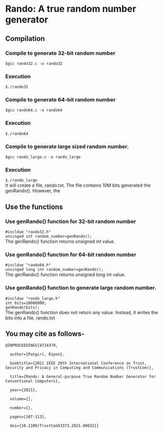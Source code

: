 # Rando: A true random number generator

## Compilation
### Compile to generate 32-bit random number
`$gcc rando32.c -o rando32`

### Execution
`$./rando32`

### Compile to generate 64-bit random number
`$gcc rando64.c -o rando64`

### Execution
`$./rando64`

### Compile to generate large sized random number.
`$gcc rando_large.c -o rando_large`

### Execution
`$./rando_large`\
It will create a file, rando.txt. The file contains 10M bits generated the genRando(). However, the

## Use the functions

### Use genRando() function for 32-bit random number

`#incldue "rando32.h" `\
`unsinged int random_number=genRando();`\
The genRando() function returns unsigned int value.

### Use genRando() function for 64-bit random number

`#incldue "rando64.h"`\
`unsinged long int random_number=genRando();`\
The genRando() function returns unsigned long int value.

### Use genRando() function to generate large random number.

`#incldue "rando_large.h"`\
`int bits=10000000;`\
`genRando(bits);`\
The genRando() function does not return any value. Instead, it writes the bits into a file, rando.txt


## You may cite as follows-

``` 
@INPROCEEDINGS{9724379,

  author={Patgiri, Ripon},

  booktitle={2021 IEEE 20th International Conference on Trust, Security and Privacy in Computing and Communications (TrustCom)}, 

  title={Rando: A General-purpose True Random Number Generator for Conventional Computers}, 

  year={2021},

  volume={},

  number={},

  pages={107-113},

  doi={10.1109/TrustCom53373.2021.00032}}
```
